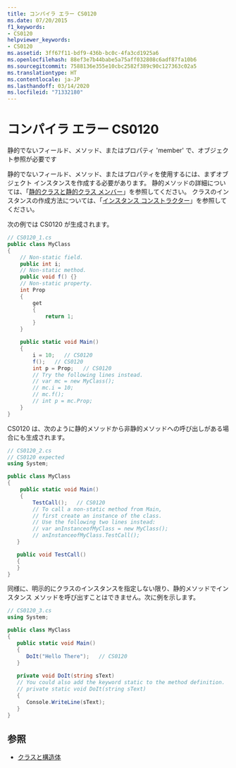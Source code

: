 ```yaml
---
title: コンパイラ エラー CS0120
ms.date: 07/20/2015
f1_keywords:
- CS0120
helpviewer_keywords:
- CS0120
ms.assetid: 3ff67f11-bdf9-436b-bc0c-4fa3cd1925a6
ms.openlocfilehash: 88ef3e7b44babe5a75aff032808c6adf87fa10b6
ms.sourcegitcommit: 7588136e355e10cbc2582f389c90c127363c02a5
ms.translationtype: HT
ms.contentlocale: ja-JP
ms.lasthandoff: 03/14/2020
ms.locfileid: "71332180"
---
```

# <a name="compiler-error-cs0120"></a>コンパイラ エラー CS0120

静的でないフィールド、メソッド、またはプロパティ 'member' で、オブジェクト参照が必要です

 静的でないフィールド、メソッド、またはプロパティを使用するには、まずオブジェクト インスタンスを作成する必要があります。 静的メソッドの詳細については、「[静的クラスと静的クラス メンバー](../../programming-guide/classes-and-structs/static-classes-and-static-class-members.md)」を参照してください。 クラスのインスタンスの作成方法については、「[インスタンス コンストラクター](../../programming-guide/classes-and-structs/instance-constructors.md)」を参照してください。

 次の例では CS0120 が生成されます。

```csharp
// CS0120_1.cs
public class MyClass
{
    // Non-static field.
    public int i;
    // Non-static method.
    public void f() {}
    // Non-static property.
    int Prop
    {
        get
        {
            return 1;
        }
    }

    public static void Main()
    {
        i = 10;   // CS0120
        f();   // CS0120
        int p = Prop;   // CS0120
        // Try the following lines instead.
        // var mc = new MyClass();
        // mc.i = 10;
        // mc.f();
        // int p = mc.Prop;
    }
}
```

 CS0120 は、次のように静的メソッドから非静的メソッドへの呼び出しがある場合にも生成されます。

```csharp
// CS0120_2.cs
// CS0120 expected
using System;

public class MyClass
{
    public static void Main()  
    {  
        TestCall();   // CS0120
        // To call a non-static method from Main,
        // first create an instance of the class.
        // Use the following two lines instead:
        // var anInstanceofMyClass = new MyClass();
        // anInstanceofMyClass.TestCall();
   }

   public void TestCall()
   {
   }
}
```

 同様に、明示的にクラスのインスタンスを指定しない限り、静的メソッドでインスタンス メソッドを呼び出すことはできません。次に例を示します。

```csharp
// CS0120_3.cs
using System;

public class MyClass
{
   public static void Main()
   {
      DoIt("Hello There");   // CS0120
   }
  
   private void DoIt(string sText)
   // You could also add the keyword static to the method definition.
   // private static void DoIt(string sText)
   {
      Console.WriteLine(sText);
   }
}
```

## <a name="see-also"></a>参照

- [クラスと構造体](../../programming-guide/classes-and-structs/index.md)
